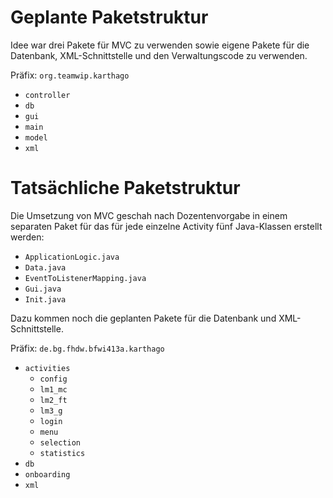 # Geplante Paketstruktur #

Idee war drei Pakete für MVC zu verwenden sowie eigene Pakete für die
Datenbank, XML-Schnittstelle und den Verwaltungscode zu verwenden.

Präfix: `org.teamwip.karthago`

- `controller`
- `db`
- `gui`
- `main`
- `model`
- `xml`

# Tatsächliche Paketstruktur #

Die Umsetzung von MVC geschah nach Dozentenvorgabe in einem separaten
Paket für das für jede einzelne Activity fünf Java-Klassen erstellt
werden:

- `ApplicationLogic.java`
- `Data.java`
- `EventToListenerMapping.java`
- `Gui.java`
- `Init.java`

Dazu kommen noch die geplanten Pakete für die Datenbank und
XML-Schnittstelle.

Präfix: `de.bg.fhdw.bfwi413a.karthago`

- `activities`
  - `config`
  - `lm1_mc`
  - `lm2_ft`
  - `lm3_g`
  - `login`
  - `menu`
  - `selection`
  - `statistics`
- `db`
- `onboarding`
- `xml`
